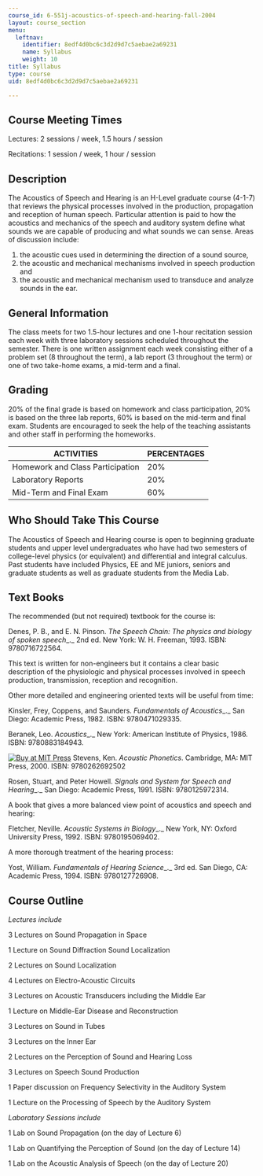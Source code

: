 ```yaml
---
course_id: 6-551j-acoustics-of-speech-and-hearing-fall-2004
layout: course_section
menu:
  leftnav:
    identifier: 8edf4d0bc6c3d2d9d7c5aebae2a69231
    name: Syllabus
    weight: 10
title: Syllabus
type: course
uid: 8edf4d0bc6c3d2d9d7c5aebae2a69231

---
```


Course Meeting Times
--------------------

Lectures: 2 sessions / week, 1.5 hours / session

Recitations: 1 session / week, 1 hour / session

Description
-----------

The Acoustics of Speech and Hearing is an H-Level graduate course (4-1-7) that reviews the physical processes involved in the production, propagation and reception of human speech. Particular attention is paid to how the acoustics and mechanics of the speech and auditory system define what sounds we are capable of producing and what sounds we can sense. Areas of discussion include:

1.  the acoustic cues used in determining the direction of a sound source,
2.  the acoustic and mechanical mechanisms involved in speech production and
3.  the acoustic and mechanical mechanism used to transduce and analyze sounds in the ear.

General Information
-------------------

The class meets for two 1.5-hour lectures and one 1-hour recitation session each week with three laboratory sessions scheduled throughout the semester. There is one written assignment each week consisting either of a problem set (8 throughout the term), a lab report (3 throughout the term) or one of two take-home exams, a mid-term and a final.

Grading
-------

20% of the final grade is based on homework and class participation, 20% is based on the three lab reports, 60% is based on the mid-term and final exam. Students are encouraged to seek the help of the teaching assistants and other staff in performing the homeworks.

| ACTIVITIES | PERCENTAGES |
| --- | --- |
| Homework and Class Participation | 20% |
| Laboratory Reports | 20% |
| Mid-Term and Final Exam | 60% 

Who Should Take This Course
---------------------------

The Acoustics of Speech and Hearing course is open to beginning graduate students and upper level undergraduates who have had two semesters of college-level physics (or equivalent) and differential and integral calculus. Past students have included Physics, EE and ME juniors, seniors and graduate students as well as graduate students from the Media Lab.

Text Books
----------

The recommended (but not required) textbook for the course is:

Denes, P. B., and E. N. Pinson. _The Speech Chain: The physics and biology of spoken speech__._ 2nd ed. New York: W. H. Freeman, 1993. ISBN: 9780716722564.

This text is written for non-engineers but it contains a clear basic description of the physiologic and physical processes involved in speech production, transmission, reception and recognition.

Other more detailed and engineering oriented texts will be useful from time:

Kinsler, Frey, Coppens, and Saunders. _Fundamentals of Acoustics__._ San Diego: Academic Press, 1982. ISBN: 9780471029335.

Beranek, Leo. _Acoustics__._ New York: American Institute of Physics, 1986. ISBN: 9780883184943.

[![Buy at MIT Press](/images/mp_logo.gif)](https://mitpress.mit.edu/9780262692502) Stevens, Ken. _Acoustic Phonetics_. Cambridge, MA: MIT Press, 2000. ISBN: 9780262692502

Rosen, Stuart, and Peter Howell. _Signals and System for Speech and Hearing__._ San Diego: Academic Press, 1991. ISBN: 9780125972314.

A book that gives a more balanced view point of acoustics and speech and hearing:

Fletcher, Neville. _Acoustic Systems in Biology__._ New York, NY: Oxford University Press, 1992. ISBN: 9780195069402.

A more thorough treatment of the hearing process:

Yost, William. _Fundamentals of Hearing Science__._ 3rd ed. San Diego, CA: Academic Press, 1994. ISBN: 9780127726908.

Course Outline
--------------

_Lectures include_

3 Lectures on Sound Propagation in Space

1 Lecture on Sound Diffraction Sound Localization

2 Lectures on Sound Localization

4 Lectures on Electro-Acoustic Circuits

3 Lectures on Acoustic Transducers including the Middle Ear

1 Lecture on Middle-Ear Disease and Reconstruction

3 Lectures on Sound in Tubes

3 Lectures on the Inner Ear

2 Lectures on the Perception of Sound and Hearing Loss

3 Lectures on Speech Sound Production

1 Paper discussion on Frequency Selectivity in the Auditory System

1 Lecture on the Processing of Speech by the Auditory System

_Laboratory Sessions include_

1 Lab on Sound Propagation (on the day of Lecture 6)

1 Lab on Quantifying the Perception of Sound (on the day of Lecture 14)

1 Lab on the Acoustic Analysis of Speech (on the day of Lecture 20)